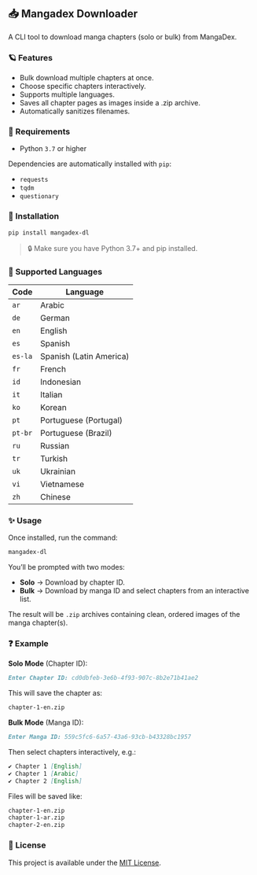 ## 📥 Mangadex Downloader

A CLI tool to download manga chapters (solo or bulk) from MangaDex.

### 🪐 Features

- Bulk download multiple chapters at once.
- Choose specific chapters interactively.
- Supports multiple languages.
- Saves all chapter pages as images inside a .zip archive.
- Automatically sanitizes filenames.

### 🧩 Requirements

- Python `3.7` or higher

Dependencies are automatically installed with `pip`:

- `requests`
- `tqdm`
- `questionary`

### 🚀 Installation

```bash
pip install mangadex-dl
```

> 🔒 Make sure you have Python 3.7+ and pip installed.

### 💎 Supported Languages

| Code               | Language                    |
|--------------------|-----------------------------|
| `ar`               | Arabic                      |
| `de`               | German                      |
| `en`               | English                     |
| `es`               | Spanish                     |
| `es-la`            | Spanish (Latin America)     |
| `fr`               | French                      |
| `id`               | Indonesian                  |
| `it`               | Italian                     |
| `ko`               | Korean                      |
| `pt`               | Portuguese (Portugal)       |
| `pt-br`            | Portuguese (Brazil)         |
| `ru`               | Russian                     |
| `tr`               | Turkish                     |
| `uk`               | Ukrainian                   |
| `vi`               | Vietnamese                  |
| `zh`               | Chinese                     |

### ✨ Usage

Once installed, run the command:

```bash
mangadex-dl
```

You’ll be prompted with two modes:

- **Solo** → Download by chapter ID.
- **Bulk** → Download by manga ID and select chapters from an interactive list.

The result will be `.zip` archives containing clean, ordered images of the manga chapter(s).

### ❓ Example

**Solo Mode** (Chapter ID):

```md
Enter Chapter ID: cd0dbfeb-3e6b-4f93-907c-8b2e71b41ae2
```

This will save the chapter as:

```md
chapter-1-en.zip
```

**Bulk Mode** (Manga ID):

```md
Enter Manga ID: 559c5fc6-6a57-43a6-93cb-b43328bc1957
```

Then select chapters interactively, e.g.:

```md
✔ Chapter 1 [English]
✔ Chapter 1 [Arabic]
✔ Chapter 2 [English]
```

Files will be saved like:

```md
chapter-1-en.zip
chapter-1-ar.zip
chapter-2-en.zip
```

### 📜 License

This project is available under the [MIT License](LICENSE).